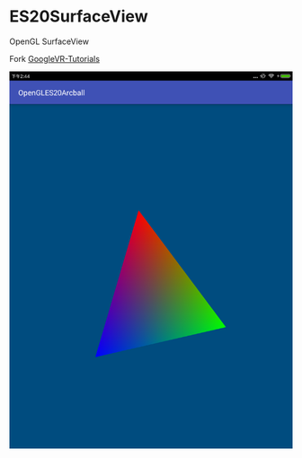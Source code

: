 # ES20SurfaceView
OpenGL SurfaceView

Fork [GoogleVR-Tutorials](https://github.com/terminalia/GoogleVR-Tutorials)

![ES20SurfaceView](https://github.com/Sogrey/ES20SurfaceView/blob/master/device-2017-02-23-144440.png)


